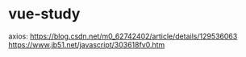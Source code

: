 # vue-study

axios:
https://blog.csdn.net/m0_62742402/article/details/129536063
https://www.jb51.net/javascript/303618fv0.htm